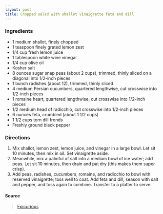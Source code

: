 ```yaml
---
layout: post
title: Chopped salad with shallot vinaigrette feta and dill
---
```


### Ingredients
* 1 medium shallot, finely chopped
* 1 teaspoon finely grated lemon zest
* 1/4 cup fresh lemon juice
* 1 tablespoon white wine vinegar
* 1/4 cup olive oil
* Kosher salt
* 8 ounces sugar snap peas (about 2 cups), trimmed, thinly sliced on a diagonal into 1/2-inch pieces
* 1 bunch radishes (about 12), trimmed, thinly sliced
* 4 medium Persian cucumbers, quartered lengthwise, cut crosswise into 1/2-inch pieces
* 1 romaine heart, quartered lengthwise, cut crosswise into 1/2-inch pieces
* 1/2 medium head of radicchio, cut crosswise into 1/2-inch pieces
* 6 ounces feta, crumbled (about 1 1/2 cups)
* 1 1/2 cups torn dill fronds
* Freshly ground black pepper

### Directions
 1. Mix shallot, lemon zest, lemon juice, and vinegar in a large bowl. Let sit 10 minutes, then mix in oil. Set vinaigrette aside.
 2. Meanwhile, mix a palmful of salt into a medium bowl of ice water; add peas. Let sit 10 minutes, then drain and pat dry (this makes them super crisp).
 3. Add peas, radishes, cucumbers, romaine, and radicchio to bowl with reserved vinaigrette; toss well to coat. Add feta and dill, season with salt and pepper, and toss again to combine. Transfer to a platter to serve. 

#### Source
> [Epicurious](https://www.epicurious.com/recipes/food/views/chopped-salad-with-shallot-vinaigrette-feta-and-dill)